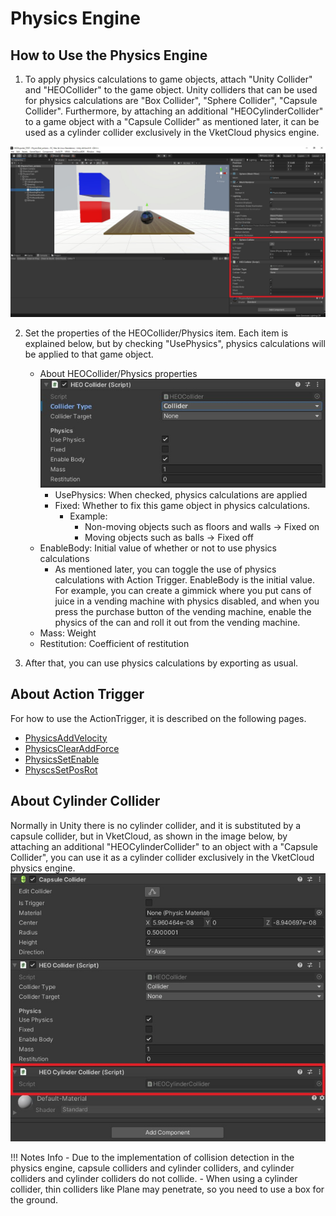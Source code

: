 # Physics Engine

## How to Use the Physics Engine
1. To apply physics calculations to game objects, attach "Unity Collider" and "HEOCollider" to the game object. Unity colliders that can be used for physics calculations are "Box Collider", "Sphere Collider", "Capsule Collider". Furthermore, by attaching an additional "HEOCylinderCollider" to a game object with a "Capsule Collider" as mentioned later, it can be used as a cylinder collider exclusively in the VketCloud physics engine.

![PhysicsEngine](img/PhysicsEngine.jpg)

2. Set the properties of the HEOCollider/Physics item. Each item is explained below, but by checking "UsePhysics", physics calculations will be applied to that game object.
    - About HEOCollider/Physics properties
    ![PhysicsEngine](img/PhysicsEngineCollider.jpg)
      - UsePhysics: When checked, physics calculations are applied
      - Fixed: Whether to fix this game object in physics calculations.
        - Example:
          - Non-moving objects such as floors and walls → Fixed on
          - Moving objects such as balls → Fixed off
    - EnableBody: Initial value of whether or not to use physics calculations
        - As mentioned later, you can toggle the use of physics calculations with Action Trigger. EnableBody is the initial value. For example, you can create a gimmick where you put cans of juice in a vending machine with physics disabled, and when you press the purchase button of the vending machine, enable the physics of the can and roll it out from the vending machine.
    - Mass: Weight
    - Restitution: Coefficient of restitution

3. After that, you can use physics calculations by exporting as usual.

## About Action Trigger
For how to use the ActionTrigger, it is described on the following pages.

- [PhysicsAddVelocity](../Unity/PhysicsAddVelocity.md)
- [PhysicsClearAddForce](../Unity/PhysicsClearAddForce.md)
- [PhysicsSetEnable](../Unity/PhysicsSetEnable.md)
- [PhyscsSetPosRot](../Unity/PhysicsSetPosRot.md)

## About Cylinder Collider
Normally in Unity there is no cylinder collider, and it is substituted by a capsule collider, but in VketCloud, as shown in the image below, by attaching an additional "HEOCylinderCollider" to an object with a "Capsule Collider", you can use it as a cylinder collider exclusively in the VketCloud physics engine.
![PhysicsEngine](img/PhysicsEngineCylinderCollider.jpg)

!!! Notes Info
    - Due to the implementation of collision detection in the physics engine, capsule colliders and cylinder colliders, and cylinder colliders and cylinder colliders do not collide.
    - When using a cylinder collider, thin colliders like Plane may penetrate, so you need to use a box for the ground.
